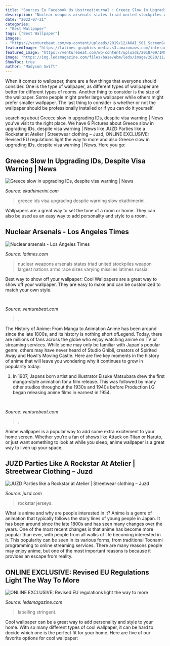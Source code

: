 ```yaml
---
title: "Sources Eu Facebook Us Usstreetjournal : Greece Slow In Upgrading Ids, Despite Visa Warning"
description: "Nuclear weapons arsenals states triad united stockpiles weapon largest nations arms race sizes varying missiles latimes russia"
date: "2022-07-21"
categories:
- "Best Wallpaper"
tags: ["Best Wallpaper"]
images:
- "https://venturebeat.com/wp-content/uploads/2019/12/AOAI_S01_ScreenGrab_Ep102_Prod103_Shot_01_2160px_V01.jpg?w=800"
featuredImage: "https://latimes-graphics-media.s3.amazonaws.com/interactives/nuclear_weapons/Nuclear_arsenals_web-image.png"
featured_image: "https://venturebeat.com/wp-content/uploads/2018/09/IMG_20180903_103915.jpg?w=800"
image: "https://img.ledsmagazine.com/files/base/ebm/leds/image/2020/11/EnergyLabels_LightSource_BIG_OK.5fbd21e762be2.png?auto=format&amp;fit=max&amp;w=1200"
ShowToc: true
author: "Madyson Swift"
---
```



When it comes to wallpaper, there are a few things that everyone should consider. One is the type of wallpaper, as different types of wallpaper are better for different types of rooms. Another thing to consider is the size of the wallpaper. Some people might prefer large wallpaper while others might prefer smaller wallpaper. The last thing to consider is whether or not the wallpaper should be professionally installed or if you can do it yourself.

	

		
searching about Greece slow in upgrading IDs, despite visa warning | News you've visit to the right place. We have 6 Pictures about Greece slow in upgrading IDs, despite visa warning | News like JUZD Parties like a Rockstar at Atelier | Streetwear clothing – Juzd, ONLINE EXCLUSIVE: Revised EU regulations light the way to more and also Greece slow in upgrading IDs, despite visa warning | News. Here you go:
		
    
## Greece Slow In Upgrading IDs, Despite Visa Warning | News

<img loading=lazy src="http://www.ekathimerini.com/resources/2016-02/ids_web-thumb-large.jpg" onerror="this.onerror=null;this.src='https://tse4.mm.bing.net/th?id=OIP.jK336-JHTU1wg1SOyIYSsQHaEn&amp;pid=15.1';" alt="Greece slow in upgrading IDs, despite visa warning | News">

_Source: ekathimerini.com_

>greece ids visa upgrading despite warning slow ekathimerini. 

	

Wallpapers are a great way to set the tone of a room or home. They can also be used as an easy way to add personality and style to a room.

    
## Nuclear Arsenals - Los Angeles Times

<img loading=lazy src="https://latimes-graphics-media.s3.amazonaws.com/interactives/nuclear_weapons/Nuclear_arsenals_web-image.png" onerror="this.onerror=null;this.src='https://tse2.mm.bing.net/th?id=OIP.g7EftZmxdSU6z-m_PDlPYQHaEK&amp;pid=15.1';" alt="Nuclear arsenals - Los Angeles Times">

_Source: latimes.com_

>nuclear weapons arsenals states triad united stockpiles weapon largest nations arms race sizes varying missiles latimes russia. 

	

Best way to show off your wallpaper:
Cool Wallpapers are a great way to show off your wallpaper. They are easy to make and can be customized to match your own style.

    
## 

<img loading=lazy src="https://venturebeat.com/wp-content/uploads/2019/12/AOAI_S01_ScreenGrab_Ep102_Prod103_Shot_01_2160px_V01.jpg?w=800" onerror="this.onerror=null;this.src='https://tse4.mm.bing.net/th?id=OIP.9PgUswrNvtRRKqAX4-PsyQHaEK&amp;pid=15.1';" alt="">

_Source: venturebeat.com_

>. 

	

The History of Anime: From Manga to Animation
Anime has been around since the late 1800s, and its history is nothing short ofLegend. Today, there are millions of fans across the globe who enjoy watching anime on TV or streaming services. While some may only be familiar with Japan's popular genre, others may have never heard of Studio Ghibli, creators of Spirited Away and Howl's Moving Castle. Here are five key moments in the history of anime that will leave you wondering why it continues to grow in popularity today:
1) In 1907, Japans born artist and illustrator Eisuke Matsubara drew the first manga-style animation for a film release. This was followed by many other studios throughout the 1930s and 1940s before Production I.G began releasing anime films in earnest in 1954.

    
## 

<img loading=lazy src="https://venturebeat.com/wp-content/uploads/2018/09/IMG_20180903_103915.jpg?w=800" onerror="this.onerror=null;this.src='https://tse3.mm.bing.net/th?id=OIP.HjLRAU18nTT15eYAKRHyLAHaFj&amp;pid=15.1';" alt="">

_Source: venturebeat.com_

>. 

	

Anime wallpaper is a popular way to add some extra excitement to your home screen. Whether you’re a fan of shows like Attack on Titan or Naruto, or just want something to look at while you sleep, anime wallpaper is a great way to liven up your space.

    
## JUZD Parties Like A Rockstar At Atelier | Streetwear Clothing – Juzd

<img loading=lazy src="http://3.bp.blogspot.com/_O96JA2G5zFY/So9CcapctXI/AAAAAAAAAts/bsoG6j-YPKA/s400/DSC_0469.jpg" onerror="this.onerror=null;this.src='https://tse4.mm.bing.net/th?id=OIP.AKUmTW1WTYDFAUm6WA4XJwAAAA&amp;pid=15.1';" alt="JUZD Parties like a Rockstar at Atelier | Streetwear clothing – Juzd">

_Source: juzd.com_

>rockstar jerseys. 

	

What is anime and why are people interested in it?
Anime is a genre of animation that typically follows the story lines of young people in Japan. It has been around since the late 1800s and has seen many changes over the years. One of the most recent changes is that anime has become more popular than ever, with people from all walks of life becoming interested in it. This popularity can be seen in its various forms, from traditional Toonami programming to online streaming services. There are many reasons people may enjoy anime, but one of the most important reasons is because it provides an escape from reality.

    
## ONLINE EXCLUSIVE: Revised EU Regulations Light The Way To More

<img loading=lazy src="https://img.ledsmagazine.com/files/base/ebm/leds/image/2020/11/EnergyLabels_LightSource_BIG_OK.5fbd21e762be2.png?auto=format&amp;fit=max&amp;w=1200" onerror="this.onerror=null;this.src='https://tse3.mm.bing.net/th?id=OIP.Zc6Gc41XFJZ0cN1bFLaEoAHaFZ&amp;pid=15.1';" alt="ONLINE EXCLUSIVE: Revised EU regulations light the way to more">

_Source: ledsmagazine.com_

>labelling stringent. 

	

Cool wallpaper can be a great way to add personality and style to your home. With so many different types of cool wallpaper, it can be hard to decide which one is the perfect fit for your home. Here are five of our favorite options for cool wallpaper: 


